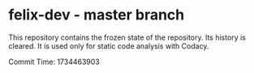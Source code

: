 # felix-dev - master branch

This repository contains the frozen state of the repository.
Its history is cleared. It is used only for static code
analysis with Codacy.

Commit Time: 1734463903